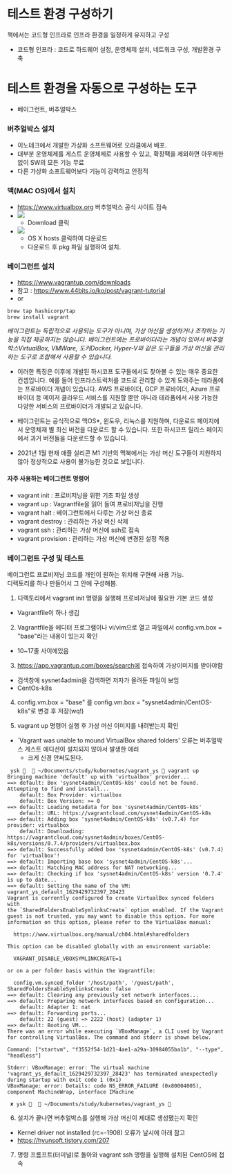 # 테스트 환경 구성하기


책에서는 코드형 인프라로 인프라 환경을 일정하게 유지하고 구성

* 코드형 인프라 : 코드로 하드웨어 설정, 운영체제 설치, 네트워크 구성, 개발환경 구축 


# 테스트 환경을 자동으로 구성하는 도구 

* 베이그런트, 버추얼박스

### 버추얼박스 설치

* 이노테크에서 개발한 가상화 소프트웨어로 오라클에서 배포.
* 대부분 운영체제를 게스트 운영체제로 사용할 수 있고, 확장팩을 제외하면 아무제한없이 SW의 모든 기능 무료
* 다른 가상화 소프트웨어보다 기능이 강력하고 안정적 

### 맥(MAC OS)에서 설치

* https://www.virtualbox.org 버추얼박스 공식 사이트 접속
* ![](images/3a6c0859.png) 
  * Download 클릭
* ![](images/51f989a7.png)
  * OS X hosts 클릭하여 다운로드  
  * 다운로드 후 pkg 파일 실행하여 설치.


### 베이그런트 설치

* https://www.vagrantup.com/downloads
* 참고 : https://www.44bits.io/ko/post/vagrant-tutorial
* or 
```shell
brew tap hashicorp/tap
brew install vagrant
```

*베이그런트는 독립적으로 사용되는 도구가 아니며, 가상 머신을 생성하거나 조작하는 기능을 직접 제공하지는 않습니다. 베이그런트에는 프로바이더라는 개념이 있어서 버추얼박스VirtualBox, VMWare, 도커Docker, Hyper-V와 같은 도구들을 가상 머신을 관리하는 도구로 조합해서 사용할 수 있습니다.*

* 이러한 특징은 이후에 개발된 하시코프 도구들에서도 찾아볼 수 있는 매우 중요한 컨셉입니다. 예를 들어 인프라스트럭처를 코드로 관리할 수 있게 도와주는 테라폼에는 프로바이더 개념이 있습니다. AWS 프로바이더, GCP 프로바이더, Azure 프로바이더 등 메이저 클라우드 서비스를 지원할 뿐만 아니라 테라폼에서 사용 가능한 다양한 서비스의 프로바이더가 개발되고 있습니다.

* 베이그런트는 공식적으로 맥OS*, 윈도우, 리눅스를 지원하며, 다운로드 페이지에서 운영체재 별 최신 버전을 다운로드 할 수 있습니다. 또한 하시코프 릴리스 페이지에서 과거 버전들을 다운로드할 수 있습니다.

* 2021년 1월 현재 애플 실리콘 M1 기반의 맥북에서는 가상 머신 도구들이 지원하지 않아 정상적으로 사용이 불가능한 것으로 보입니다.

#### 자주 사용하는 베이그런트 명령어
* vagrant init : 프로비저닝을 위한 기초 파일 생성
* vagrant up : Vagrantfile을 읽어 들여 프로비저닝을 진행
* vagrant halt : 베이그런트에서 다루는 가상 머신 종료
* vagrant destroy : 관리하는 가상 머신 삭제
* vagrant ssh : 관리하는 가상 머신에 ssh로 접속
* vagrant provision : 관리하는 가상 머신에 변경된 설정 적용

### 베이그런트 구성 및 테스트
베이그런트 프로비저닝 코드를 개인이 원하는 위치해 구현해 사용 가능.  
디렉토리를 하나 만들어서 그 안에 구성해봄.  

1. 디렉토리에서 vagrant init 명령을 실행해 프로비저닝에 필요한 기본 코드 생성
  * Vagrantfile이 하나 생김

2. Vagrantfile을 에디터 프로그램이나 vi/vim으로 열고 파일에서 config.vm.box = "base"라는 내용이 있는지 확인 
  * 10~17줄 사이에있음

3. https://app.vagrantup.com/boxes/search에 접속하여 가상이미지를 받아야함
  * 검색창에 sysnet4admin을 검색하면 저자가 올려둔 파일이 보임 
  * CentOs-k8s 
4. config.vm.box = "base" 를 config.vm.box = "sysnet4admin/CentOS-k8s"로 변경 후 저장(wq!)

5. vagrant up 명령어 실행 후 가상 머신 이미지를 내려받는지 확인 

* `Vagrant was unable to mound VirtualBox shared folders' 오류는 버추얼박스 게스트 에디션이 설치되지 않아서 발생한 에러
  * 크게 신경 안써도된다.  
```shell
 ysk 🐸   ~/Documents/study/kubernetes/vagrant_ys  vagrant up
Bringing machine 'default' up with 'virtualbox' provider...
==> default: Box 'sysnet4admin/CentOS-k8s' could not be found. Attempting to find and install...
    default: Box Provider: virtualbox
    default: Box Version: >= 0
==> default: Loading metadata for box 'sysnet4admin/CentOS-k8s'
    default: URL: https://vagrantcloud.com/sysnet4admin/CentOS-k8s
==> default: Adding box 'sysnet4admin/CentOS-k8s' (v0.7.4) for provider: virtualbox
    default: Downloading: https://vagrantcloud.com/sysnet4admin/boxes/CentOS-k8s/versions/0.7.4/providers/virtualbox.box
==> default: Successfully added box 'sysnet4admin/CentOS-k8s' (v0.7.4) for 'virtualbox'!
==> default: Importing base box 'sysnet4admin/CentOS-k8s'...
==> default: Matching MAC address for NAT networking...
==> default: Checking if box 'sysnet4admin/CentOS-k8s' version '0.7.4' is up to date...
==> default: Setting the name of the VM: vagrant_ys_default_1629429732397_28423
Vagrant is currently configured to create VirtualBox synced folders with
the `SharedFoldersEnableSymlinksCreate` option enabled. If the Vagrant
guest is not trusted, you may want to disable this option. For more
information on this option, please refer to the VirtualBox manual:

  https://www.virtualbox.org/manual/ch04.html#sharedfolders

This option can be disabled globally with an environment variable:

  VAGRANT_DISABLE_VBOXSYMLINKCREATE=1

or on a per folder basis within the Vagrantfile:

  config.vm.synced_folder '/host/path', '/guest/path', SharedFoldersEnableSymlinksCreate: false
==> default: Clearing any previously set network interfaces...
==> default: Preparing network interfaces based on configuration...
    default: Adapter 1: nat
==> default: Forwarding ports...
    default: 22 (guest) => 2222 (host) (adapter 1)
==> default: Booting VM...
There was an error while executing `VBoxManage`, a CLI used by Vagrant
for controlling VirtualBox. The command and stderr is shown below.

Command: ["startvm", "f3552f54-1d21-4ae1-a29a-30984055ba1b", "--type", "headless"]

Stderr: VBoxManage: error: The virtual machine 'vagrant_ys_default_1629429732397_28423' has terminated unexpectedly during startup with exit code 1 (0x1)
VBoxManage: error: Details: code NS_ERROR_FAILURE (0x80004005), component MachineWrap, interface IMachine

 ✘ ysk 🐸   ~/Documents/study/kubernetes/vagrant_ys 
```

6. 설치가 끝나면 버추얼박스를 실행해 가상 머신이 제대로 생성됐는지 확인 
  * Kernel driver not installed (rc=-1908) 오류가 날시에 아래 참고
  * https://hyunsoft.tistory.com/207
7. 명령 프롬프트(터미널)로 돌아와 vagrant ssh 명령을 실행해 설치된 CentOS에 접속 



